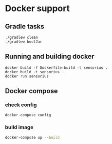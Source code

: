 # Docker support

## Gradle tasks

```
./gradlew clean
./gradlew bootJar
```

## Running and building docker

```
docker build -f Dockerfile-build -t sensorius .
docker build -t sensorius .
docker run sensorius
```

## Docker compose

### check config

```bash
docker-compose config
```

### build image
```bash
docker-compose up --build
```